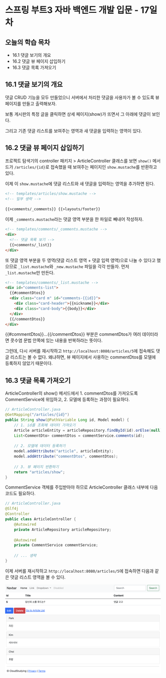 # 스프링 부트3 자바 백엔드 개발 입문 - 17일차

## 오늘의 학습 목차

- 16.1 댓글 보기의 개요
- 16.2 댓글 뷰 페이지 삽입하기
- 16.3 댓글 목록 가져오기

## 16.1 댓글 보기의 개요

댓글 CRUD 기능을 모두 만들었으니 서버에서 처리한 댓글을 사용자가 볼 수 있도록 뷰 페이지를 만들고 출력해보자.

보통 게시판의 특정 글을 클릭하면 상세 페이지(show)가 뜨면서 그 아래에 댓글이 보인다.

그리고 기존 댓글 리스트를 보여주는 영역과 새 댓글을 입력하는 영역이 있다.

## 16.2 댓글 뷰 페이지 삽입하기

프로젝트 탐색기의 controller 패키지 > ArticleController 클래스를 보면 `show()` 메서드가 `/articles/{id}`로 접속했을 때 보여주는 페이지인 `show.mustache`를 반환하고 있다.

이제 이 `show.mustache`에 댓글 리스트와 새 댓글을 입력하는 영역을 추가하면 된다.

```html
<!-- templates/articles/show.mustache -->
<!-- 일부 생략 -->

{{>comments/_comments}} {{>layouts/footer}}
```

이제 `_comments.mustache`라는 댓글 영역 부분을 한 파일로 빼내어 작성하자.

```html
<!-- templates/comments/_comments.mustache -->
<div>
  <!-- 댓글 목록 보기 -->
  {{>comments/_list}}
</div>
```

또 댓글 영역 부분을 두 영역(댓글 리스트 영역 + 댓글 입력 영역)으로 나눌 수 있다고 했으므로 `_list.mustache`와 `_new.mustache` 파일을 각각 만들자. 먼저 `_list.mustache`만 만든다.

```html
<!-- templates/comments/_list.mustache -->
<div id="comments-list">
  {{#commentDtos}}
  <div class="card m" id="comments-{{id}}">
    <div class="card-header">{{nickname}}</div>
    <div class="card-body">{{body}}</div>
  </div>
  {{/commentDtos}}
</div>
```

{{#commentDtos}}...{{/commentDtos}} 부분은 commentDtos가 여러 데이터라면 콧수염 문법 안쪽에 있는 내용을 반복하라는 뜻이다.

그런데, 다시 서버를 재시작하고 `http://localhost:8080/articles/5`에 접속해도 댓글 리스트는 볼 수 없다. 왜냐하면, 뷰 페이지에서 사용하는 commentDtos를 모델에 등록하지 않았기 때문이다.

## 16.3 댓글 목록 가져오기

ArticleController의 show() 메서드에서 1. commentDtos를 가져오도록 CommentService에 위임하고, 2. 모델에 등록하는 과정이 필요하다.

```java
// ArticleController.java
@GetMapping("/articles/{id}")
public String show(@PathVariable Long id, Model model) {
    // 1. id를 조회해 데이터 가져오기
    Article articleEntity = articleRepository.findById(id).orElse(null);
    List<CommentDto> commentDtos = commentService.comments(id);

    // 2. 모델에 데이터 등록하기
    model.addAttribute("article", articleEntity);
    model.addAttribute("commentDtos", commentDtos);

    // 3. 뷰 페이지 반환하기
    return "articles/show";
}
```

CommentService 객체를 주입받아야 하므로 ArticleController 클래스 내부에 다음 코드도 필요하다.

```java
// ArticleController.java
@Slf4j
@Controller
public class ArticleController {
    @Autowired
    private ArticleRepository articleRepository;

    @Autowired
    private CommentService commentService;

    // ... 생략
}
```

이제 서버를 재시작하고 `http://localhost:8080/articles/5`에 접속하면 다음과 같은 댓글 리스트 영역을 볼 수 있다.

![screenshot_1](screenshot_1.png)
